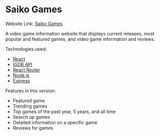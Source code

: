 # Saiko Games

Website Link: [Saiko Games](https://saiko-games.herokuapp.com/)

A video game information website that displays current releases, most popular and featured games, and video game information and reviews.

Technologies used:

- [React](https://reactjs.org/)
- [IGDB API](https://www.igdb.com/api)
- [React Router](https://reactrouter.com/)
- [Node.js](https://nodejs.org/en/)
- [Express](https://expressjs.com/)

Features in this version:

- Featured game
- Trending games
- Top games of the past year, 5 years, and all time
- Search up games
- Detailed information on a specific game
- Reviews for games
